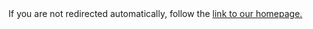 <!DOCTYPE HTML>
<html lang="en-US">
    <head>
        <meta charset="UTF-8">
        <meta http-equiv="refresh" content="1;url=https://vithuong7.blogspot.com">
        <script type="text/javascript">
            window.location.href = "https://vithuong7.blogspot.com"
        </script>
        <title>follow passion</title>
    </head>
    <body>
        If you are not redirected automatically, follow the <a href='https://vithuong7.blogspot.com'>link to our homepage.</a>
    </body>
</html>
